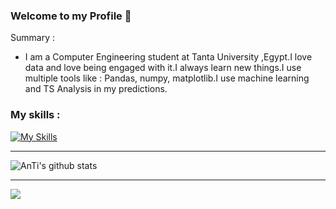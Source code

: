 ### Welcome to my Profile 👋
Summary :
-  I am a Computer Engineering student at Tanta University ,Egypt.I love data and love being engaged with it.I always learn new things.I use multiple tools like : Pandas, numpy, matplotlib.I use machine learning and TS Analysis in my predictions.

<!--
**AHMED-salah00/AHMED-salah00** is a ✨ _special_ ✨ repository because its `README.md` (this file) appears on your GitHub profile.

Here are some ideas to get you started:

- 🔭 I’m currently working on ...
- 🌱 I’m currently learning ...
- 👯 I’m looking to collaborate on ...
- 🤔 I’m looking for help with ...
- 💬 Ask me about ...
- 📫 How to reach me: ...
- 😄 Pronouns: ...
- ⚡ Fun fact: ...
-->
### My skills :
[![My Skills](https://skillicons.dev/icons?i=,git,github,linux,py,sqlite,mysql,postgresql,cpp,vscode)](https://skillicons.dev)

_______________________________________________________________________
![AnTi's github stats](https://github-readme-stats.vercel.app/api?username=AHMED-salah00&show_icons=true&title_color=fff&icon_color=79ff97&text_color=9f9f9f&bg_color=151515)
_______________________________________________________________________
<img src="https://github-readme-stats.vercel.app/api/top-langs?username=zluvsand&layout=compact"/>

